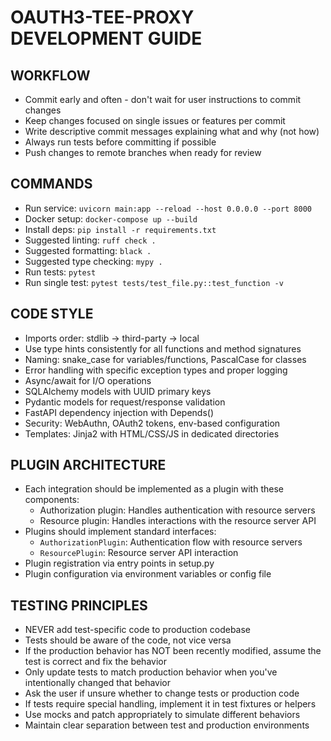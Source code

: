 # OAUTH3-TEE-PROXY DEVELOPMENT GUIDE

## WORKFLOW
- Commit early and often - don't wait for user instructions to commit changes
- Keep changes focused on single issues or features per commit
- Write descriptive commit messages explaining what and why (not how)
- Always run tests before committing if possible
- Push changes to remote branches when ready for review

## COMMANDS
- Run service: `uvicorn main:app --reload --host 0.0.0.0 --port 8000`
- Docker setup: `docker-compose up --build`
- Install deps: `pip install -r requirements.txt`
- Suggested linting: `ruff check .`
- Suggested formatting: `black .`
- Suggested type checking: `mypy .`
- Run tests: `pytest`
- Run single test: `pytest tests/test_file.py::test_function -v`

## CODE STYLE
- Imports order: stdlib → third-party → local
- Use type hints consistently for all functions and method signatures
- Naming: snake_case for variables/functions, PascalCase for classes
- Error handling with specific exception types and proper logging
- Async/await for I/O operations
- SQLAlchemy models with UUID primary keys
- Pydantic models for request/response validation
- FastAPI dependency injection with Depends()
- Security: WebAuthn, OAuth2 tokens, env-based configuration
- Templates: Jinja2 with HTML/CSS/JS in dedicated directories

## PLUGIN ARCHITECTURE
- Each integration should be implemented as a plugin with these components:
  - Authorization plugin: Handles authentication with resource servers
  - Resource plugin: Handles interactions with the resource server API
- Plugins should implement standard interfaces:
  - `AuthorizationPlugin`: Authentication flow with resource servers
  - `ResourcePlugin`: Resource server API interaction
- Plugin registration via entry points in setup.py
- Plugin configuration via environment variables or config file

## TESTING PRINCIPLES
- NEVER add test-specific code to production codebase
- Tests should be aware of the code, not vice versa
- If the production behavior has NOT been recently modified, assume the test is correct and fix the behavior
- Only update tests to match production behavior when you've intentionally changed that behavior
- Ask the user if unsure whether to change tests or production code
- If tests require special handling, implement it in test fixtures or helpers
- Use mocks and patch appropriately to simulate different behaviors
- Maintain clear separation between test and production environments